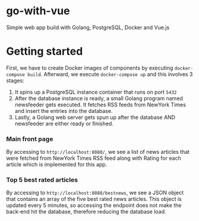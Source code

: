 # go-with-vue
Simple web app build with Golang, PostgreSQL, Docker and Vue.js

# Getting started
First, we have to create Docker images of components by executing `docker-compose build`. Afterward, we execute `docker-compose up` and this involves 3 stages: 

1. It spins up a PostgreSQL instance container that runs on port `5432`
2. After the database instance is ready, a small Golang program named newsfeeder gets executed. It fetches RSS feeds from NewYork Times and insert the entries into the database. 
3. Lastly, a Golang web server gets spun up after the database AND newsfeeder are either ready or finished.

### Main front page
By accessing to `http://localhost:8080/`, we see a list of news articles that were fetched from NewYork Times RSS feed along with Rating for each article which is implemented for this app.

### Top 5 best rated articles
By accessing to `http://localhost:8080/bestnews`, we see a JSON object that contains an array of the five best rated news articles. This object is updated every 5 minutes, so accessing the endpoint does not make the back-end hit the database, therefore reducing the database load.


